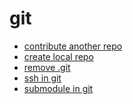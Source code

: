 # git
- [contribute another repo](contribute-another-repo.md)
- [create local repo](create-local-repo.md)
- [remove .git]()
- [ssh in git]()
- [submodule in git]()
